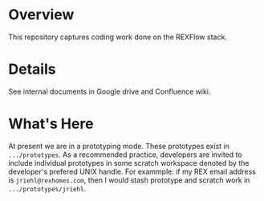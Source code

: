 Overview
========

This repository captures coding work done on the REXFlow stack.

Details
=======

See internal documents in Google drive and Confluence wiki.

What's Here
===========

At present we are in a prototyping mode.  These prototypes exist in
`.../prototypes`.  As a recommended practice, developers are invited to
include individual prototypes in some scratch workspace denoted by the
developer's prefered UNIX handle.  For exammple: if my REX email address is
`jriehl@rexhomes.com`, then I would stash prototype and scratch work in
`.../prototypes/jriehl`.
